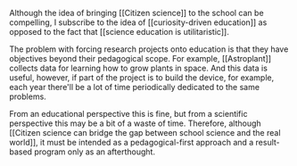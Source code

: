 Although the idea of bringing [[Citizen science]] to the school can be compelling, I subscribe to the idea of [[curiosity-driven education]] as opposed to the fact that [[science education is utilitaristic]]. 

The problem with forcing research projects onto education is that they have objectives beyond their pedagogical scope. For example, [[Astroplant]] collects data for learning how to grow plants in space. And this data is useful, however, if part of the project is to build the device, for example, each year there'll be a lot of time periodically dedicated to the same problems. 

From an educational perspective this is fine, but from a scientific perspective this may be a bit of a waste of time. Therefore, although [[Citizen science can bridge the gap between school science and the real world]], it must be intended as a pedagogical-first approach and a result-based program only as an afterthought. 